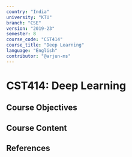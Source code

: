 ```yaml
---
country: "India"
university: "KTU"
branch: "CSE"
version: "2019-23"
semester: 8
course_code: "CST414"
course_title: "Deep Learning"
language: "English"
contributor: "@arjun-ms"
---
```


# CST414: Deep Learning

## Course Objectives
<!-- Add your objectives here -->

## Course Content
<!-- Add your syllabus content here -->

## References
<!-- Add reference books here -->
